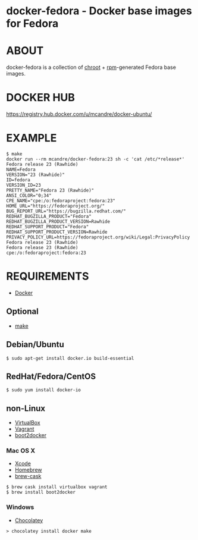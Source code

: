 # docker-fedora - Docker base images for Fedora

# ABOUT

docker-fedora is a collection of [chroot](http://man.cx/chroot) + [rpm](http://man.cx/rpm)-generated Fedora base images.

# DOCKER HUB

https://registry.hub.docker.com/u/mcandre/docker-ubuntu/

# EXAMPLE

```
$ make
docker run --rm mcandre/docker-fedora:23 sh -c 'cat /etc/*release*'
Fedora release 23 (Rawhide)
NAME=Fedora
VERSION="23 (Rawhide)"
ID=fedora
VERSION_ID=23
PRETTY_NAME="Fedora 23 (Rawhide)"
ANSI_COLOR="0;34"
CPE_NAME="cpe:/o:fedoraproject:fedora:23"
HOME_URL="https://fedoraproject.org/"
BUG_REPORT_URL="https://bugzilla.redhat.com/"
REDHAT_BUGZILLA_PRODUCT="Fedora"
REDHAT_BUGZILLA_PRODUCT_VERSION=Rawhide
REDHAT_SUPPORT_PRODUCT="Fedora"
REDHAT_SUPPORT_PRODUCT_VERSION=Rawhide
PRIVACY_POLICY_URL=https://fedoraproject.org/wiki/Legal:PrivacyPolicy
Fedora release 23 (Rawhide)
Fedora release 23 (Rawhide)
cpe:/o:fedoraproject:fedora:23
```

# REQUIREMENTS

* [Docker](https://www.docker.com/)

## Optional

* [make](http://www.gnu.org/software/make/)

## Debian/Ubuntu

```
$ sudo apt-get install docker.io build-essential
```

## RedHat/Fedora/CentOS

```
$ sudo yum install docker-io
```

## non-Linux

* [VirtualBox](https://www.virtualbox.org/)
* [Vagrant](https://www.vagrantup.com/)
* [boot2docker](http://boot2docker.io/)

### Mac OS X

* [Xcode](http://itunes.apple.com/us/app/xcode/id497799835?ls=1&mt=12)
* [Homebrew](http://brew.sh/)
* [brew-cask](http://caskroom.io/)

```
$ brew cask install virtualbox vagrant
$ brew install boot2docker
```

### Windows

* [Chocolatey](https://chocolatey.org/)

```
> chocolatey install docker make
```
